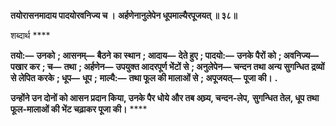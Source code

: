 **तयोरासनमादाय पादयोरवनिज्य च ।** **अर्हणेनानुलेपेन धूपमाल्यैरपूजयत् ॥ ३८॥** 

शब्दार्थ **** 

**तयो:—** **उनको** **; आसनम्—** **बैठने का स्थान** **; आदाय—** **देते हुए** **; पादयो:—** **उनके पैरों को** **; अवनिज्य—** **पखार कर** **; च—** **तथा** **; अर्हणेन—** **उपयुक्त आदरपूर्ण भेंटों से** **; अनुलेपेन—** **चन्दन तथा अन्य सुगन्धित द्रव्यों से लेपित करके** **; धूप—** **धूप** **;** **माल्यै:—** **तथा फूल की मालाओं से** **; अपूजयत्—** **पूजा की।** **.** 

**उन्होंने उन दोनों को आसन प्रदान किया, उनके पैर धोये और तब अघ्र्य, चन्दन-लेप,** **सुगन्धित तेल, धूप तथा फूल-मालाओं की भेंट चढ़ाकर पूजा की।** **** 